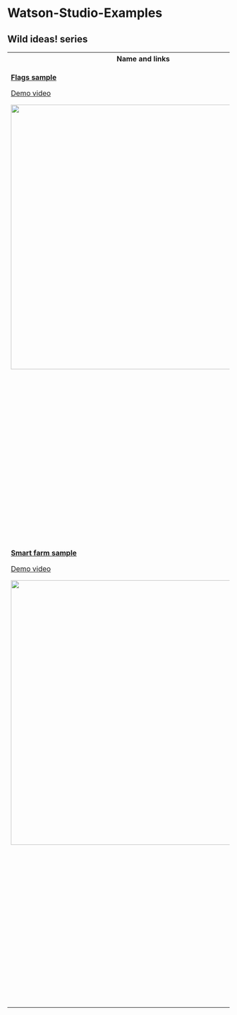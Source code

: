 # Watson-Studio-Examples

## Wild ideas! series
<table>
<tr>
<th>Name and links</th>
<th>Description</th>
</tr>
<tr>
<td valign="top"><p><b><a href="https://github.com/IBMDataScience/Watson-Studio-Examples/tree/master/Play-national-anthem-flags">Flags sample</a></b></p>
<p><a href="https://youtu.be/OpXfZ4Cx02I">Demo video</a></p>
<img src="https://github.com/IBMDataScience/Watson-Studio-Examples/blob/master/Play-national-anthem-flags/readme-images/thumbnail-flags-demo-video.png" width="600px"/></td>
<td valign="top">This sample demonstrates how to build a web app that uses a visual recognition model to classify images of flags and then play the national anthem of the country of the flag:
<ul>
<li>Train a visual recognition model on open data, using the graphical model builder in Watson Studio</li>
<li>Test the model in a graphical test tool in Watson Studio and in a Python notebook</li>
<li>Prototype Python app code that uses the model in a notebook</li>
<li>Create a Python Flask web app, and run the app on your local computer</li>
<li>Push the web app to IBM Cloud</li>
</ul>
</td>
</tr>
<tr>
<td valign="top"><p><b><a href="https://github.com/IBMDataScience/Watson-Studio-Examples/tree/master/Smart-farm">Smart farm sample</a></b></p>
<p><a href="https://youtu.be/lJlr_iyUhck">Demo video</a></p>
<img src="https://github.com/IBMDataScience/Watson-Studio-Examples/blob/master/Smart-farm/readme-images/thumbnail-smart-farm-demo-video.png" width="600px"/></td>
<td valign="top">This sample demonstrates how to build a web app that uses a visual recognition model to identify individual farm animals drinking water:
<ul>
<li>Train a visual recognition model on sample trail camera images, using the graphical model builder in Watson Studio</li>
<li>Test the model in a graphical test tool in Watson Studio and in a Python notebook</li>
<li>Prototype Python app code that uses the model in a notebook</li>
<li>Create a Python Flask web app, and run the app on your local computer</li>
<li>Push the web app to IBM Cloud</li>
</ul>
</td>
</tr>
</table>
